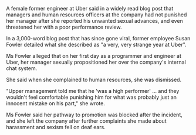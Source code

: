 A female former engineer at Uber said in a widely read blog post that managers and human resources officers at the company had not punished her manager after she reported his unwanted sexual advances, and even threatened her with a poor performance review.

In a 3,000-word blog post that has since gone viral, former employee Susan Fowler detailed what she described as "a very, very strange year at Uber".

Ms Fowler alleged that on her first day as a programmer and engineer at Uber, her manager sexually propositioned her over the company's internal chat system.

She said when she complained to human resources, she was dismissed.

"Upper management told me that he 'was a high performer' … and they wouldn't feel comfortable punishing him for what was probably just an innocent mistake on his part," she wrote.

Ms Fowler said her pathway to promotion was blocked after the incident, and she left the company after further complaints she made about harassment and sexism fell on deaf ears.

